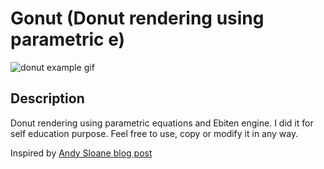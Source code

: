 # Gonut (Donut rendering using parametric e)
![donut example gif](/example.gif)

## Description

Donut rendering using parametric equations and Ebiten engine.
I did it for self education purpose. Feel free to use, copy or modify it in any way.

Inspired by [Andy Sloane blog post](https://www.a1k0n.net/2011/07/20/donut-math.html)